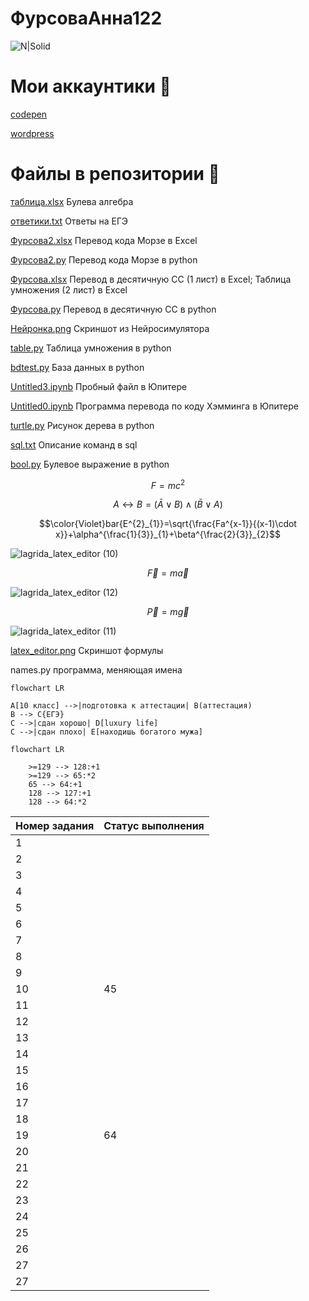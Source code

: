 # ФурсоваАнна122
![N|Solid](https://upload.wikimedia.org/wikipedia/ru/thumb/b/b6/Alvin_and_the_Chipmunks.jpg/274px-Alvin_and_the_Chipmunks.jpg)
# Мои аккаунтики 🚗
[codepen](https://codepen.io/afursovaa)


[wordpress](https://pasyanscom.wordpress.com/)
# Файлы в репозитории 🚗


[таблица.xlsx](https://github.com/afursovaa/itworks/blob/main/%D1%82%D0%B0%D0%B1%D0%BB%D0%B8%D1%86%D0%B0.xlsx) Булева алгебра


[ответики.txt](https://github.com/afursovaa/itworks/blob/main/%D0%BE%D1%82%D0%B2%D0%B5%D1%82%D0%B8%D0%BA%D0%B8.txt) Ответы на ЕГЭ


[Фурсова2.xlsx](https://github.com/afursovaa/itworks/blob/main/%D0%A4%D1%83%D1%80%D1%81%D0%BE%D0%B2%D0%B02.xlsx)  Перевод кода Морзе в Excel


[Фурсова2.py](https://github.com/afursovaa/itworks/blob/main/%D0%A4%D1%83%D1%80%D1%81%D0%BE%D0%B2%D0%B02.py) Перевод кода Морзе в python


[Фурсова.xlsx](https://github.com/afursovaa/itworks/blob/main/%D0%A4%D1%83%D1%80%D1%81%D0%BE%D0%B2%D0%B0.xlsx) Перевод в десятичную СС (1 лист) в Excel; Таблица умножения (2 лист) в Excel


[Фурсова.py](https://github.com/afursovaa/itworks/blob/main/%D0%A4%D1%83%D1%80%D1%81%D0%BE%D0%B2%D0%B0.py) Перевод в десятичную СС в python


[Нейронка.png](https://github.com/afursovaa/itworks/blob/main/%D0%9D%D0%B5%D0%B9%D1%80%D0%BE%D0%BD%D0%BA%D0%B0.png) Скриншот из Нейросимулятора


[table.py](https://github.com/afursovaa/itworks/blob/main/table.py) Таблица умножения в python


[bdtest.py](https://github.com/afursovaa/itworks/blob/main/bdtest.py) База данных в python


[Untitled3.ipynb](https://github.com/afursovaa/itworks/blob/main/Untitled3.ipynb) Пробный файл в Юпитере


[Untitled0.ipynb](https://github.com/afursovaa/itworks/blob/main/Untitled0.ipynb) Программа перевода по коду Хэмминга в Юпитере


[turtle.py](https://github.com/afursovaa/itworks/tree/main/turtle) Рисунок дерева в python


[sql.txt](https://github.com/afursovaa/itworks/blob/main/sql.txt) Описание команд в sql


[bool.py](https://github.com/afursovaa/itworks/blob/main/bool.py)   Булевое выражение в python


$$ F=mc^2 $$


$$ A\leftrightarrow B=(\bar{A} {\vee } B)\wedge (\bar{B} \vee A) $$


$$\color{Violet}bar{E^{2}_{1}}=\sqrt{\frac{Fa^{x-1}}{(x-1)\cdot x}}+\alpha^{\frac{1}{3}}_{1}+\beta^{\frac{2}{3}}_{2}$$


![lagrida_latex_editor (10)](https://user-images.githubusercontent.com/114716845/201262744-56538732-6001-4181-931a-aa2436c278be.png)


$$\overrightarrow{F}=m\overrightarrow{a}$$


![lagrida_latex_editor (12)](https://user-images.githubusercontent.com/114716845/201262781-4926ce08-c59f-441d-ba8f-384048a5c869.png)


$$\overrightarrow{P}=m\overrightarrow{g}$$


![lagrida_latex_editor (11)](https://user-images.githubusercontent.com/114716845/201262766-68793354-238a-431a-9376-80299d07d5fb.png)


[latex_editor.png](https://github.com/afursovaa/itworks/blob/main/latex_editor.png) Скриншот формулы


names.py программа, меняющая имена

```mermaid
flowchart LR

A[10 класс] -->|подготовка к аттестации| B(аттестация)
B --> C{ЕГЭ}
C -->|сдан хорошо| D[luxury life]
C -->|сдан плохо| E[находишь богатого мужа]
```


```mermaid
flowchart LR

    >=129 --> 128:+1
    >=129 --> 65:*2
    65 --> 64:+1
    128 --> 127:+1
    128 --> 64:*2
```

| Номер задания | Статус выполнения |
| ------ | ------ |
| 1 |  |
| 2 |  |
| 3 |  |
| 4 |  |
| 5 |  |
| 6 |  |
| 7 |  |
| 8 |  |
| 9 |  |
| 10 | 45 |
| 11 |  |
| 12 |  |
| 13 |  |
| 14 |  |
| 15 |  |
| 16 |  |
| 17 |  |
| 18 |  |
| 19 | 64 |
| 20 |  |
| 21 |  |
| 22 |  |
| 23 |  |
| 24 |  |
| 25 |  |
| 26 |  |
| 27 |  |
| 27 |  |

